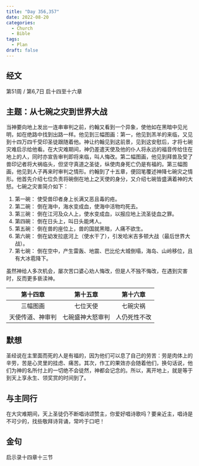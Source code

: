 ```yaml
---
title: "Day 356,357"
date: 2022-08-20
categories:
  - Church
  - Bible
tags:
  - Plan
draft: false
---
```


## 经文
第51周 / 第6,7日 启十四至十六章

## 主题：从七碗之灾到世界大战
当神要向地上发出一连串审判之前，约翰又看到一个异象，使他如在黑暗中见光明，如在绝路中找到出路一样。他见到三幅图画：第一，他见到羔羊的来临，又见到十四万四千受印圣徒跟随着他。神让约翰见到这前景，见到这安慰后，才将七碗灾难启示给他看。在大灾难期间，神仍差遣天使及他的仆人将永远的福音传给住在地上的人，同时亦宣告审判即将来临，叫人悔改。第二幅图画，他见到拜兽及受了兽印记者将大祸临头，但坚守真道之圣徒，纵使肉身死亡仍是有福的。第三幅图画，他见到人子再来时审判之情形。约翰到了十五章，便回笔覆述神降七碗灾之情形。他首先介绍七位负责将碗倒在地上之天使的身分，又介绍七碗皆盛满着神的大怒。七碗之灾害简介如下：

1. 第一碗： 使受兽印者身上长满又恶且毒的疮。
2. 第二碗： 倒在海中，海水变成血，使海中活物均死去。
3. 第三碗： 倒在江河及众人上，使水变成血，以报应地上流圣徒血之罪。
4. 第四碗： 倒在日头上，叫日头能烤人。
5. 第五碗： 倒在兽的座位上，兽的国就黑暗，人痛不欲生。
6. 第六碗： 倒在幼发拉底河上（使水干了），引发哈米吉多顿大战（最后世界大战）。
7. 第七碗： 倒在空中，产生雷轰、地震、巴比伦大城倒塌，海岛、山岭移位，且有大冰雹降下。

虽然神给人多次机会，屡次苦口婆心劝人悔改，但是人不独不悔改，在遇到灾害时，反而更多亵渎神。

|    第十四章    |    第十五章    |   第十六章   |
|:----------:|:----------:|:--------:|
|    三幅图画    |    七位天使    |   七碗灾祸   |
|  天使传道、神审判  |  七碗盛神大怒审判  |  人仍死性不改  |

## 默想
圣经说在主里面而死的人是有福的，因为他们可以息了自己的劳苦：劳是肉体上的辛劳，苦是心灵里的挂虑、痛苦。其次，作工的果效亦会随着他们，换句话说，他们为神的名所付上的一切绝不会徒然，神都会记念的。所以，离开地上，就是等于到天上享永生、领奖赏的时间到了。

## 与主同行
在大灾难期间，天上圣徒仍不断唱诗颂赞主，你爱好唱诗歌吗？要亲近主，唱诗是不可少的，找些敬拜诗背诵，常吟于口吧！

## 金句
启示录十四章十三节

[comment]: <> (## 附录)

